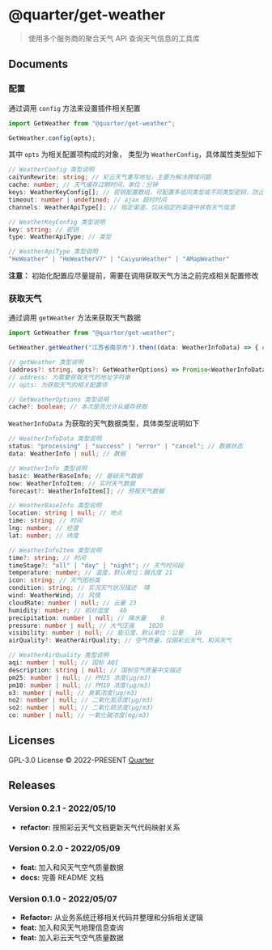 # @quarter/get-weather

> 使用多个服务商的聚合天气 API 查询天气信息的工具库

## Documents

### 配置

通过调用 `config` 方法来设置插件相关配置

```typescript
import GetWeather from "@quarter/get-weather";

GetWeather.config(opts);
```

其中 `opts` 为相关配置项构成的对象， 类型为 `WeatherConfig`，具体属性类型如下

```typescript
// WeatherConfig 类型说明
caiYunRewrite: string; // 彩云天气重写地址，主要为解决跨域问题
cache: number; // 天气缓存过期时间，单位：分钟
keys: WeatherKeyConfig[]; // 密钥配置数组，可配置多组同类型或不同类型密钥，防止 API 调用达上限
timeout: number | undefined; // ajax 超时时间
channels: WeatherApiType[]; // 指定渠道，仅从指定的渠道中获取天气信息

// WeatherKeyConfig 类型说明
key: string; // 密钥
type: WeatherApiType; // 类型

// WeatherApiType 类型说明
"HeWeather" | "HeWeatherV7" | "CaiyunWeather" | "AMapWeather"
```

**注意：** 初始化配置应尽量提前，需要在调用获取天气方法之前完成相关配置修改

### 获取天气

通过调用 `getWeather` 方法来获取天气数据

```typescript
import GetWeather from "@quarter/get-weather";

GetWeather.getWeather("江苏省南京市").then((data: WeatherInfoData) => { console.log(data); });

// getWeather 类型说明
(address?: string, opts?: GetWeatherOptions) => Promise<WeatherInfoData>
// address: 为需要获取天气的地址字符串
// opts: 为获取天气的相关配置项

// GetWeatherOptions 类型说明
cache?: boolean; // 本次是否允许从缓存获取
```

`WeatherInfoData` 为获取的天气数据类型，具体类型说明如下

```typescript
// WeatherInfoData 类型说明
status: "processing" | "success" | "error" | "cancel"; // 数据状态
data: WeatherInfo | null; // 数据

// WeatherInfo 类型说明
basic: WeatherBaseInfo; // 基础天气数据
now: WeatherInfoItem; // 实时天气数据
forecast?: WeatherInfoItem[]; // 预报天气数据

// WeatherBaseInfo 类型说明
location: string | null; // 地点
time: string; // 时间
lng: number; // 经度
lat: number; // 纬度

// WeatherInfoItem 类型说明
time?: string; // 时间
timeStage?: "all" | "day" | "night"; // 天气时间段
temperature: number; // 温度，默认单位：摄氏度	21
icon: string; // 天气图标类
condition: string; // 实况天气状况描述	晴
wind: WeatherWind; // 风情
cloudRate: number | null; // 云量	23
humidity: number; // 相对湿度	40
precipitation: number | null; // 降水量	0
pressure: number | null; // 大气压强	1020
visibility: number | null; // 能见度，默认单位：公里	10
airQuality?: WeatherAirQuality; // 空气质量，仅限彩云天气、和风天气

// WeatherAirQuality 类型说明
aqi: number | null; // 国标 AQI
description: string | null; // 国标空气质量中文描述
pm25: number | null; // PM25 浓度(μg/m3)
pm10: number | null; // PM10 浓度(μg/m3)
o3: number | null; // 臭氧浓度(μg/m3)
no2: number | null; // 二氧化氮浓度(μg/m3)
so2: number | null; // 二氧化硫浓度(μg/m3)
co: number | null; // 一氧化碳浓度(mg/m3)
```


## Licenses

GPL-3.0 License © 2022-PRESENT [Quarter](https://github.com/unmian)

## Releases

### Version 0.2.1 - 2022/05/10

- **refactor:** 按照彩云天气文档更新天气代码映射关系

### Version 0.2.0 - 2022/05/09

- **feat:** 加入和风天气空气质量数据
- **docs:** 完善 README 文档

### Version 0.1.0 - 2022/05/07

- **Refactor:** 从业务系统迁移相关代码并整理和分拆相关逻辑
- **feat:** 加入和风天气地理信息查询
- **feat:** 加入彩云天气空气质量数据
